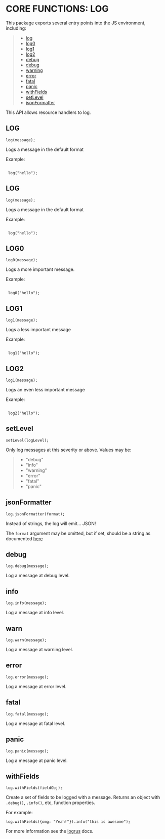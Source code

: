  


 # CORE FUNCTIONS: LOG


 

 This package exports several entry points into the JS environment,
 including:

 > * [log](#log)
 > * [log0](#log0)
 > * [log1](#log1)
 > * [log2](#log2)
 > * [debug](#debug)
 > * [debug](#info)
 > * [warning](#warning)
 > * [error](#error)
 > * [fatal](#fatal)
 > * [panic](#panic)
 > * [withFields](#withFields)
 > * [setLevel](#setLevel)
 > * [jsonFormatter](#jsonFormatter)

 This API allows resource handlers to log.

 ## LOG
 <a name="log"></a>
 `log(message);`

 Logs a message in the default format

 Example:

 ```

  log("hello");

 ```

 ## LOG
 <a name="log"></a>
 `log(message);`

 Logs a message in the default format

 Example:

 ```

  log("hello");

 ```

 ## LOG0
 <a name="log0"></a>
 `log0(message);`

 Logs a more important message.

 Example:

 ```

  log0("hello");

 ```

 ## LOG1
 <a name="log1"></a>
 `log1(message);`

 Logs a less important message

 Example:

 ```

  log1("hello");

 ```

 ## LOG2
 <a name="log1"></a>
 `log1(message);`

 Logs an even less important message

 Example:

 ```

  log2("hello");

 ```


 
 ## setLevel
 <a name="setLevel"></a>
 `setLevel(logLevel);`

 Only log messages at this severity or above.  Values may be:

 > * "debug"
 > * "info"
 > * "warning"
 > * "error"
 > * "fatal"
 > * "panic"


 
 ## jsonFormatter
 <a name="jsonFormatter"></a>
 `log.jsonFormatter(format);`

 Instead of strings, the log will emit... JSON!

 The `format` argument may be omitted, but if set, should be a string as documented [here](https://github.com/Sirupsen/logrus)


 
 ## debug
 <a name="debug"></a>
 `log.debug(message);`

 Log a message at debug level.


 
 ## info
 <a name="info"></a>
 `log.info(message);`

 Log a message at info level.


 
 ## warn
 <a name="warn"></a>
 `log.warn(message);`

 Log a message at warning level.


 
 ## error
 <a name="error"></a>
 `log.error(message);`

 Log a message at error level.


 
 ## fatal
 <a name="fatal"></a>
 `log.fatal(message);`

 Log a message at fatal level.


 
 ## panic
 <a name="panic"></a>
 `log.panic(message);`

 Log a message at panic level.


 
 ## withFields
 <a name="withFields"></a>
 `log.withFields(fieldObj);`

 Create a set of fields to be logged with a message.  Returns an
 object with `.debug()`, `.info()`, etc, function properties.

 For example:

    log.withFields({omg: "Yeah!"}).info("this is awesome");

 For more information see the [logrus](https://github.com/Sirupsen/logrus) docs.


